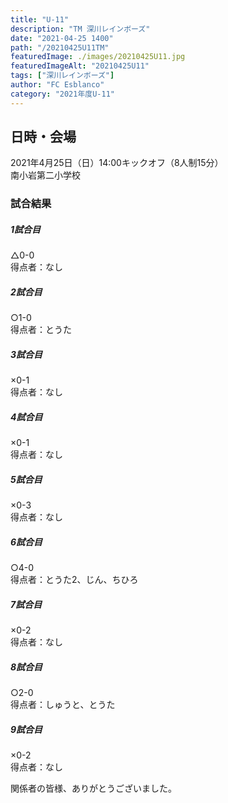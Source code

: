 ```yaml
---
title: "U-11"
description: "TM 深川レインボーズ"
date: "2021-04-25 1400"
path: "/20210425U11TM"
featuredImage: ./images/20210425U11.jpg
featuredImageAlt: "20210425U11"
tags: ["深川レインボーズ"]
author: "FC Esblanco"
category: "2021年度U-11"
---
```



## 日時・会場

2021年4月25日（日）14:00キックオフ（8人制15分）  
南小岩第二小学校

### 試合結果

#####  1試合目  
△0-0  
得点者：なし

##### 2試合目  
○1-0  
得点者：とうた

##### 3試合目  
×0-1  
得点者：なし

##### 4試合目  
×0-1  
得点者：なし

##### 5試合目
×0-3  
得点者：なし

##### 6試合目  
○4-0    
得点者：とうた2、じん、ちひろ

##### 7試合目  
×0-2    
得点者：なし

##### 8試合目  
○2-0    
得点者：しゅうと、とうた

##### 9試合目  
×0-2    
得点者：なし


関係者の皆様、ありがとうございました。
